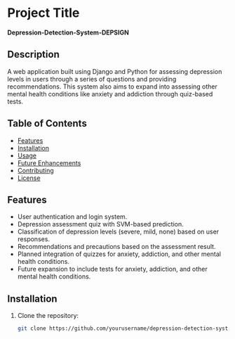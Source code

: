 # Project Title

**Depression-Detection-System-DEPSIGN**

## Description

A web application built using Django and Python for assessing depression levels in users through a series of questions and providing recommendations. This system also aims to expand into assessing other mental health conditions like anxiety and addiction through quiz-based tests.

## Table of Contents

- [Features](#features)
- [Installation](#installation)
- [Usage](#usage)
- [Future Enhancements](#future-enhancements)
- [Contributing](#contributing)
- [License](#license)

## Features

- User authentication and login system.
- Depression assessment quiz with SVM-based prediction.
- Classification of depression levels (severe, mild, none) based on user responses.
- Recommendations and precautions based on the assessment result.
- Planned integration of quizzes for anxiety, addiction, and other mental health conditions.
- Future expansion to include tests for anxiety, addiction, and other mental health conditions.

## Installation

1. Clone the repository:

   ```bash
   git clone https://github.com/yourusername/depression-detection-system.git





